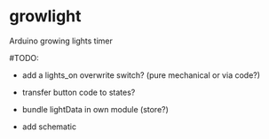 # growlight
Arduino growing lights timer

#TODO:
* add a lights_on overwrite switch? (pure mechanical or via code?)

* transfer button code to states?
* bundle lightData in own module (store?)

* add schematic
